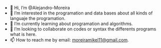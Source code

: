 - 👋 Hi, I’m @Alejandro-Moreira
- 👀 I’m interested in  the programation  and data  bases about all kinds of languaje the programation.
- 🌱 I’m currently learning  about programation and algorithms.
- 💞️ I’m looking to collaborate on  codes or syntax the differents programs what is here.
- 📫 How to reach me  by email: moreiramikel11@gmail.com.
